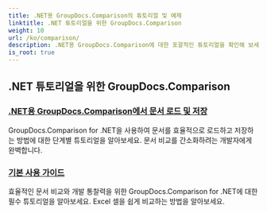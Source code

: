 ```yaml
---
title: .NET용 GroupDocs.Comparison의 튜토리얼 및 예제
linktitle: .NET 튜토리얼을 위한 GroupDocs.Comparison
weight: 10
url: /ko/comparison/
description: .NET용 GroupDocs.Comparison에 대한 포괄적인 튜토리얼을 확인해 보세요. 이 튜토리얼은 효율적인 문서 및 폴더 비교, 관리, 통합을 손쉽게 도와줍니다.
is_root: true
---
```

## .NET 튜토리얼을 위한 GroupDocs.Comparison 
### [.NET용 GroupDocs.Comparison에서 문서 로드 및 저장](./load-and-save-documents/)
GroupDocs.Comparison for .NET을 사용하여 문서를 효율적으로 로드하고 저장하는 방법에 대한 단계별 튜토리얼을 알아보세요. 문서 비교를 간소화하려는 개발자에게 완벽합니다.
### [기본 사용 가이드](./guide-to-basic-usage/)
효율적인 문서 비교와 개발 통찰력을 위한 GroupDocs.Comparison for .NET에 대한 필수 튜토리얼을 알아보세요. Excel 셀을 쉽게 비교하는 방법을 알아보세요.
